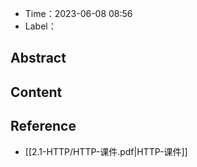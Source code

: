 - Time：2023-06-08 08:56
- Label：

## Abstract

## Content

## Reference

- [[2.1-HTTP/HTTP-课件.pdf|HTTP-课件]]
